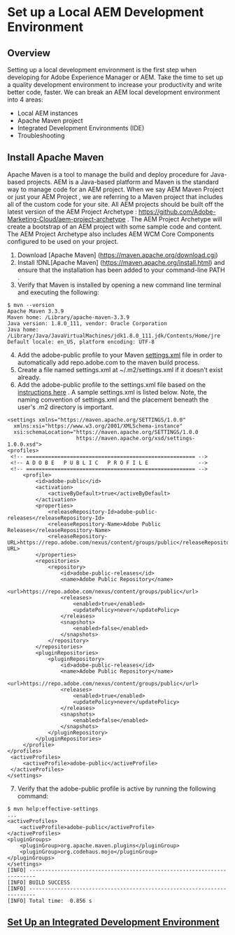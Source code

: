 # Set up a Local AEM Development Environment
## Overview
Setting up a local development environment is the first step when developing for Adobe Experience Manager or AEM. Take the time to set up a quality development environment to increase your productivity and write better code, faster. We can break an AEM local development environment into 4 areas:
* Local AEM instances
* Apache Maven project
* Integrated Development Environments (IDE)
* Troubleshooting

## Install Apache Maven
Apache Maven is a tool to manage the build and deploy procedure for Java-based projects. AEM is a Java-based platform and Maven is the standard way to manage code for an AEM project. When we say AEM Maven Project or just your AEM Project , we are referring to a Maven project that includes all of the custom code for your site.
All AEM projects should be built off the latest version of the AEM Project Archetype : https://github.com/Adobe-Marketing-Cloud/aem-project-archetype . The AEM Project Archetype will create a bootstrap of an AEM project with some sample code and content. The AEM Project Archetype also includes AEM WCM Core Components configured to be used on your project.
1. Download [Apache Maven] (https://maven.apache.org/download.cgi)
2. Install !DNL[Apache Maven] (https://maven.apache.org/install.html) and ensure that the installation has been added to your command-line PATH .
3. Verify that Maven is installed by opening a new command line terminal and executing the following:
```
$ mvn --version
Apache Maven 3.3.9
Maven home: /Library/apache-maven-3.3.9
Java version: 1.8.0_111, vendor: Oracle Corporation
Java home: /Library/Java/JavaVirtualMachines/jdk1.8.0_111.jdk/Contents/Home/jre
Default locale: en_US, platform encoding: UTF-8
```
4. Add the adobe-public profile to your Maven [settings.xml](https://maven.apache.org/settings.html) file in order to automatically add repo.adobe.com to the maven build process.
5. Create a file named settings.xml at ~/.m2/settings.xml if it doesn't exist already.
6. Add the adobe-public profile to the settings.xml file based on the [instructions here](https://repo.adobe.com/) .
A sample settings.xml is listed below. Note, the naming convention of settings.xml and the placement beneath the user's .m2 directory is important.
```
<settings xmlns="https://maven.apache.org/SETTINGS/1.0.0"
  xmlns:xsi="https://www.w3.org/2001/XMLSchema-instance"
  xsi:schemaLocation="https://maven.apache.org/SETTINGS/1.0.0
                      https://maven.apache.org/xsd/settings-1.0.0.xsd">
<profiles>
 <!-- ====================================================== -->
 <!-- A D O B E   P U B L I C   P R O F I L E                -->
 <!-- ====================================================== -->
     <profile>
         <id>adobe-public</id>
         <activation>
             <activeByDefault>true</activeByDefault>
         </activation>
         <properties>
             <releaseRepository-Id>adobe-public-releases</releaseRepository-Id>
             <releaseRepository-Name>Adobe Public Releases</releaseRepository-Name>
             <releaseRepository-URL>https://repo.adobe.com/nexus/content/groups/public</releaseRepository-URL>
         </properties>
         <repositories>
             <repository>
                 <id>adobe-public-releases</id>
                 <name>Adobe Public Repository</name>
                 <url>https://repo.adobe.com/nexus/content/groups/public</url>
                 <releases>
                     <enabled>true</enabled>
                     <updatePolicy>never</updatePolicy>
                 </releases>
                 <snapshots>
                     <enabled>false</enabled>
                 </snapshots>
             </repository>
         </repositories>
         <pluginRepositories>
             <pluginRepository>
                 <id>adobe-public-releases</id>
                 <name>Adobe Public Repository</name>
                 <url>https://repo.adobe.com/nexus/content/groups/public</url>
                 <releases>
                     <enabled>true</enabled>
                     <updatePolicy>never</updatePolicy>
                 </releases>
                 <snapshots>
                     <enabled>false</enabled>
                 </snapshots>
             </pluginRepository>
         </pluginRepositories>
     </profile>
</profiles>
 <activeProfiles>
     <activeProfile>adobe-public</activeProfile>
 </activeProfiles>
</settings>
```
7. Verify that the adobe-public profile is active by running the following command:
```
$ mvn help:effective-settings
...
<activeProfiles>
    <activeProfile>adobe-public</activeProfile>
</activeProfiles>
<pluginGroups>
    <pluginGroup>org.apache.maven.plugins</pluginGroup>
    <pluginGroup>org.codehaus.mojo</pluginGroup>
</pluginGroups>
</settings>
[INFO] ------------------------------------------------------------------------
[INFO] BUILD SUCCESS
[INFO] ------------------------------------------------------------------------
[INFO] Total time:  0.856 s
```
## [Set Up an Integrated Development Environment](https://docs.adobe.com/content/help/en/experience-manager-learn/foundation/development/set-up-a-local-aem-development-environment.html#set-up-an-integrated-development-environment)

